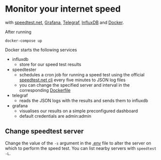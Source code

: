 # Monitor your internet speed

with [speedtest.net][1], [Grafana][2], [Telegraf][3], [InfluxDB][4] and [Docker][5].

After running 

```
docker-compose up
```

Docker starts the following services

* influxdb
    * store for our speed test results
* speedtester
    * schedules a cron job for running a speed test using the official [speedtest.net cli][6] every five minutes to JSON log files
    * you can change the specified server and interval in the corresponding [Dockerfile][7]
* telegraf
    * reads the JSON logs with the results and sends them to influxdb
* grafana
    * visualises our results on a simple preconfigured dashboard
    * default credentials are admin:admin

## Change speedtest server

Change the value of the ``-s`` argument in the [.env](./speedtest/Dockerfile) file to alter the server on which to perform the speed test. You can list nearby servers with ``speedtest -L``.

[1]: https://www.speedtest.net/
[2]: https://grafana.com/
[3]: https://www.influxdata.com/time-series-platform/telegraf/
[4]: https://www.influxdata.com/
[5]: https://www.docker.com/
[6]: https://www.speedtest.net/apps/cli
[7]: speedtest/Dockerfile
